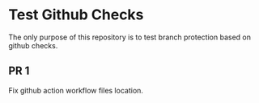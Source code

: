 # Test Github Checks

The only purpose of this repository is to test branch protection based
on github checks.

## PR 1

Fix github action workflow files location.

